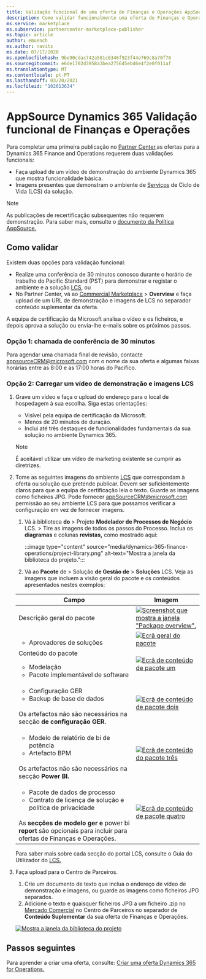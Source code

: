 ```yaml
---
title: Validação funcional de uma oferta de Finanças e Operações AppSource Dynamics 365 no Azure Marketplace.
description: Como validar funcionalmente uma oferta de Finanças e Operações Dynamics 365 no Azure Marketplace.
ms.service: marketplace
ms.subservice: partnercenter-marketplace-publisher
ms.topic: article
author: emuench
ms.author: navits
ms.date: 07/17/2020
ms.openlocfilehash: 9be90cdac742a581c6346f923f44e769c8a70f76
ms.sourcegitcommit: e6de1702d3958a3bea275645eb46e4f2e0f011af
ms.translationtype: MT
ms.contentlocale: pt-PT
ms.lasthandoff: 03/20/2021
ms.locfileid: "102613634"
---
```

# <a name="appsource-dynamics-365-finance-and-operations-functional-validation"></a>AppSource Dynamics 365 Validação funcional de Finanças e Operações

Para completar uma primeira publicação no [Partner Center,](https://partner.microsoft.com/dashboard/home)as ofertas para a Dynamics 365 Finance and Operations requerem duas validações funcionais:

- Faça upload de um vídeo de demonstração do ambiente Dynamics 365 que mostra funcionalidade básica.
- Imagens presentes que demonstram o ambiente de [Serviços](https://lcs.dynamics.com/) de Ciclo de Vida (LCS) da solução.

> [!NOTE]
> As publicações de recertificação subsequentes não requerem demonstração. Para saber mais, consulte o [documento da Política AppSource.](/legal/marketplace/certification-policies#1440-dynamics-365-finance-ops)

## <a name="how-to-validate"></a>Como validar

Existem duas opções para validação funcional:

- Realize uma conferência de 30 minutos conosco durante o horário de trabalho do Pacific Standard (PST) para demonstrar e registar o ambiente e a solução [LCS,](https://lcs.dynamics.com/) ou
- No Partner Center, vá ao [Commercial Marketplace](https://partner.microsoft.com/dashboard/commercial-marketplace/overview)  >  **Overview** e faça upload de um URL de demonstração e imagens de LCS no separador conteúdo suplementar da oferta.

A equipa de certificação da Microsoft analisa o vídeo e os ficheiros, e depois aprova a solução ou envia-lhe e-mails sobre os próximos passos.

### <a name="option-1-30-minute-conference-call"></a>Opção 1: chamada de conferência de 30 minutos

Para agendar uma chamada final de revisão, contacte [appsourceCRM@microsoft.com](mailto:appsourceCRM@microsoft.com) com o nome da sua oferta e algumas faixas horárias entre as 8:00 e as 17:00 horas do Pacífico.

### <a name="option-2-upload-a-demo-video-and-lcs-screenshots"></a>Opção 2: Carregar um vídeo de demonstração e imagens LCS

1. Grave um vídeo e faça o upload do endereço para o local de hospedagem à sua escolha. Siga estas orientações:

    - Visível pela equipa de certificação da Microsoft.
    - Menos de 20 minutos de duração.
    - Inclui até três destaques de funcionalidades fundamentais da sua solução no ambiente Dynamics 365.

    > [!NOTE]
    > É aceitável utilizar um vídeo de marketing existente se cumprir as diretrizes.

2. Tome as seguintes imagens do ambiente [LCS](https://lcs.dynamics.com/) que correspondam à oferta ou solução que pretende publicar. Devem ser suficientemente claros para que a equipa de certificação leia o texto. Guarde as imagens como ficheiros JPG. Pode fornecer [appSourceCRM@microsoft.com](mailto:appSourceCRM@microsoft.com) permissão ao seu ambiente LCS para que possamos verificar a configuração em vez de fornecer imagens.

    1. Vá à biblioteca **do**  >  Projeto **Modelador de Processos de Negócio** LCS.  >   Tire as imagens de todos os passos do Processo. Inclua os **diagramas** e colunas **revistas,** como mostrado aqui:

       :::image type="content" source="media/dynamics-365-finance-operations/project-library.png" alt-text="Mostra a janela da biblioteca do projeto.":::

      2. Vá ao **Pacote** de  >  Solução **de Gestão de**  >  **Soluções** LCS. Veja as imagens que incluem a visão geral do pacote e os conteúdos apresentados nestes exemplos:

    | Campo | Imagem |
    | --- | --- |
    | Descrição geral do pacote | [![Screenshot que mostra a janela "Package overview".](media/dynamics-365-finance-operations/package-overview-45.png)](media/dynamics-365-finance-operations/package-overview.png#lightbox) |
    | <ul><li>Aprovadores de soluções</li></ul> | [![Ecrã geral do pacote](media/dynamics-365-finance-operations/solution-approvers-45.png)](media/dynamics-365-finance-operations/solution-approvers.png#lightbox) |
    | Conteúdo do pacote<ul><li>Modelação</li><li>Pacote implementável de software</li></ul> | [![Ecrã de conteúdo de pacote um](media/dynamics-365-finance-operations/package-contents-1-45.png)](media/dynamics-365-finance-operations/package-contents-1.png#lightbox) |
    | <ul><li>Configuração GER</li><li>Backup de base de dados</li></ul><br>Os artefactos não são necessários na secção **de configuração GER.** | [![Ecrã de conteúdo de pacote dois](media/dynamics-365-finance-operations/package-contents-2-45.png)](media/dynamics-365-finance-operations/package-contents-2.png#lightbox) |
    | <ul><li>Modelo de relatório de bi de potência</li><li>Artefacto BPM</li></ul><br>Os artefactos não são necessários na secção **Power BI.** | [![Ecrã de conteúdo do pacote três](media/dynamics-365-finance-operations/package-contents-3-45.png)](media/dynamics-365-finance-operations/package-contents-3.png#lightbox) |
    | <ul><li>Pacote de dados de processo</li><li>Contrato de licença de solução e política de privacidade</li></ul><br>As **secções de modelo ger e** power bi **report** são opcionais para incluir para ofertas de Finanças e Operações. | [![Ecrã de conteúdo de pacote quatro](media/dynamics-365-finance-operations/package-contents-4-45.png)](media/dynamics-365-finance-operations/package-contents-4.png#lightbox) |

    Para saber mais sobre cada secção do portal LCS, consulte o Guia do Utilizador do [LCS.](/dynamics365/fin-ops-core/dev-itpro/lifecycle-services/lcs-user-guide)

3. Faça upload para o Centro de Parceiros.

    1. Crie um documento de texto que inclua o endereço de vídeo de demonstração e imagens, ou guarde as imagens como ficheiros JPG separados.
    2. Adicione o texto e quaisquer ficheiros JPG a um ficheiro .zip no [Mercado Comercial](https://partner.microsoft.com/dashboard/commercial-marketplace/overview) no Centro de Parceiros no separador de **Conteúdo Suplementar** da sua oferta de Finanças e Operações.

    [![Mostra a janela da biblioteca do projeto](media/dynamics-365-finance-operations/supplemental-content.png)](media/dynamics-365-finance-operations/supplemental-content.png#lightbox)

## <a name="next-steps"></a>Passos seguintes

Para aprender a criar uma oferta, consulte: [Criar uma oferta Dynamics 365 for Operations.](./partner-center-portal/create-new-operations-offer.md)